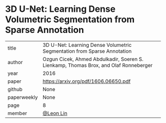 # 3D U-Net: Learning Dense Volumetric Segmentation from Sparse Annotation

|             |                                                                                      |
| :---------- | :----------------------------------------------------------------------------------- |
| title       | 3D U-Net: Learning Dense Volumetric Segmentation from Sparse Annotation              |
| author      | Ozgun Cicek, Ahmed Abdulkadir, Soeren S. Lienkamp, Thomas Brox, and Olaf Ronneberger |
| year        | 2016                                                                                 |
| paper       | https://arxiv.org/pdf/1606.06650.pdf                                                 |
| github      | None                                                                                 |
| paperweekly | None                                                                                 |
| page        | 8                                                                                    |
| member      | [@Leon Lin](https://github.com/linbo0518/)                                           |

